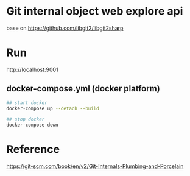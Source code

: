 # Git internal object web explore api
base on https://github.com/libgit2/libgit2sharp

# Run

http://localhost:9001

## docker-compose.yml (docker platform)
```bash
## start docker
docker-compose up --detach --build

## stop docker
docker-compose down
```

# Reference
https://git-scm.com/book/en/v2/Git-Internals-Plumbing-and-Porcelain
